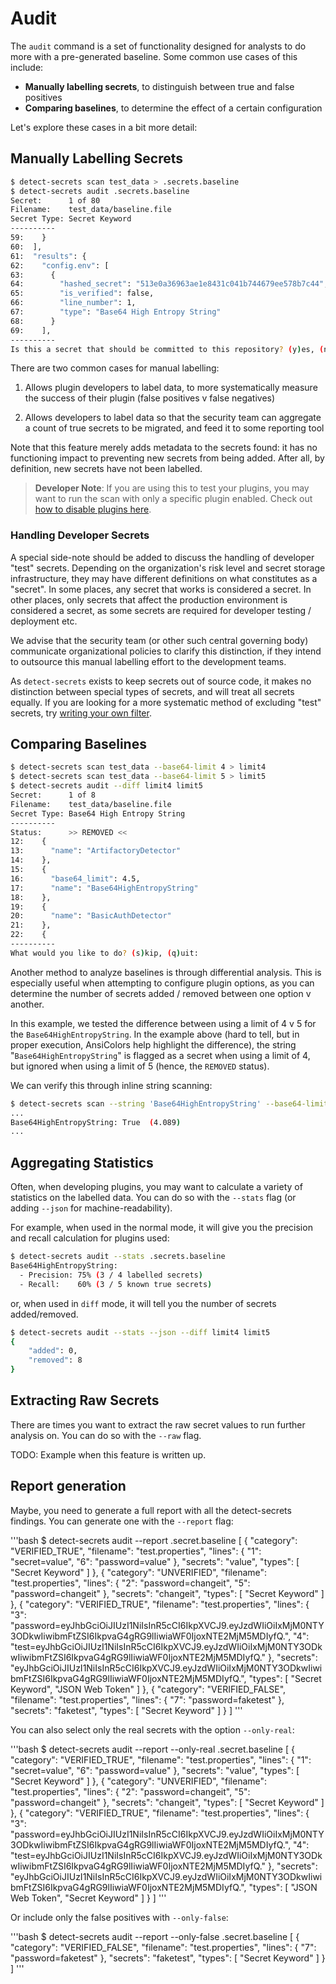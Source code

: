 # Audit

The `audit` command is a set of functionality designed for analysts to do more with
a pre-generated baseline. Some common use cases of this include:

- **Manually labelling secrets**, to distinguish between true and false positives
- **Comparing baselines**, to determine the effect of a certain configuration

Let's explore these cases in a bit more detail:

## Manually Labelling Secrets

```bash
$ detect-secrets scan test_data > .secrets.baseline
$ detect-secrets audit .secrets.baseline
Secret:      1 of 80
Filename:    test_data/baseline.file
Secret Type: Secret Keyword
----------
59:    }
60:  ],
61:  "results": {
62:    "config.env": [
63:      {
64:        "hashed_secret": "513e0a36963ae1e8431c041b744679ee578b7c44",
65:        "is_verified": false,
66:        "line_number": 1,
67:        "type": "Base64 High Entropy String"
68:      }
69:    ],
----------
Is this a secret that should be committed to this repository? (y)es, (n)o, (s)kip, (q)uit:
```

There are two common cases for manual labelling:

1. Allows plugin developers to label data, to more systematically measure the success of their
   plugin (false positives v false negatives)

2. Allows developers to label data so that the security team can aggregate a count of true secrets
   to be migrated, and feed it to some reporting tool

Note that this feature merely adds metadata to the secrets found: it has no functioning impact to
preventing new secrets from being added. After all, by definition, new secrets have not been
labelled.

> **Developer Note**: If you are using this to test your plugins, you may want to run the scan
  with only a specific plugin enabled. Check out
  [how to disable plugins here](plugins.md#Disabling-Plugins).

### Handling Developer Secrets

A special side-note should be added to discuss the handling of developer "test" secrets.
Depending on the organization's risk level and secret storage infrastructure, they may have
different definitions on what constitutes as a "secret". In some places, any secret that works
is considered a secret. In other places, only secrets that affect the production environment is
considered a secret, as some secrets are required for developer testing / deployment etc.

We advise that the security team (or other such central governing body) communicate organizational
policies to clarify this distinction, if they intend to outsource this manual labelling effort to
the development teams.

As `detect-secrets` exists to keep secrets out of source code, it makes no distinction between
special types of secrets, and will treat all secrets equally. If you are looking for a more
systematic method of excluding "test" secrets, try
[writing your own filter](filters.md#Writing-Your-Own-Filter).

## Comparing Baselines

```bash
$ detect-secrets scan test_data --base64-limit 4 > limit4
$ detect-secrets scan test_data --base64-limit 5 > limit5
$ detect-secrets audit --diff limit4 limit5
Secret:      1 of 8
Filename:    test_data/baseline.file
Secret Type: Base64 High Entropy String
----------
Status:      >> REMOVED <<
12:    {
13:      "name": "ArtifactoryDetector"
14:    },
15:    {
16:      "base64_limit": 4.5,
17:      "name": "Base64HighEntropyString"
18:    },
19:    {
20:      "name": "BasicAuthDetector"
21:    },
22:    {
----------
What would you like to do? (s)kip, (q)uit:
```

Another method to analyze baselines is through differential analysis. This is especially useful
when attempting to configure plugin options, as you can determine the number of secrets added /
removed between one option v another.

In this example, we tested the difference between using a limit of 4 v 5 for the
`Base64HighEntropyString`. In the example above (hard to tell, but in proper execution, AnsiColors
help highlight the difference), the string "`Base64HighEntropyString`" is flagged as a secret when
using a limit of 4, but ignored when using a limit of 5 (hence, the `REMOVED` status).

We can verify this through inline string scanning:

```bash
$ detect-secrets scan --string 'Base64HighEntropyString' --base64-limit 4
...
Base64HighEntropyString: True  (4.089)
...
```

## Aggregating Statistics

Often, when developing plugins, you may want to calculate a variety of statistics on the labelled
data. You can do so with the `--stats` flag (or adding `--json` for machine-readability).

For example, when used in the normal mode, it will give you the precision and recall calculation
for plugins used:

```bash
$ detect-secrets audit --stats .secrets.baseline
Base64HighEntropyString:
  - Precision: 75% (3 / 4 labelled secrets)
  - Recall:    60% (3 / 5 known true secrets)
```

or, when used in `diff` mode, it will tell you the number of secrets added/removed.

```bash
$ detect-secrets audit --stats --json --diff limit4 limit5
{
    "added": 0,
    "removed": 8
}
```

## Extracting Raw Secrets

There are times you want to extract the raw secret values to run further analysis on. You can do
so with the `--raw` flag.

TODO: Example when this feature is written up.

## Report generation

Maybe, you need to generate a full report with all the detect-secrets findings. You can generate
one with the `--report` flag:

'''bash
$ detect-secrets audit --report .secret.baseline
[
    {
        "category": "VERIFIED_TRUE",
        "filename": "test.properties",
        "lines": {
            "1": "secret=value",
            "6": "password=value"
        },
        "secrets": "value",
        "types": [
            "Secret Keyword"
        ]
    },
    {
        "category": "UNVERIFIED",
        "filename": "test.properties",
        "lines": {
            "2": "password=changeit",
            "5": "password=changeit"
        },
        "secrets": "changeit",
        "types": [
            "Secret Keyword"
        ]
    },
    {
        "category": "VERIFIED_TRUE",
        "filename": "test.properties",
        "lines": {
            "3": "password=eyJhbGciOiJIUzI1NiIsInR5cCI6IkpXVCJ9.eyJzdWIiOiIxMjM0NTY3ODkwIiwibmFtZSI6IkpvaG4gRG9lIiwiaWF0IjoxNTE2MjM5MDIyfQ.",
            "4": "test=eyJhbGciOiJIUzI1NiIsInR5cCI6IkpXVCJ9.eyJzdWIiOiIxMjM0NTY3ODkwIiwibmFtZSI6IkpvaG4gRG9lIiwiaWF0IjoxNTE2MjM5MDIyfQ."
        },
        "secrets": "eyJhbGciOiJIUzI1NiIsInR5cCI6IkpXVCJ9.eyJzdWIiOiIxMjM0NTY3ODkwIiwibmFtZSI6IkpvaG4gRG9lIiwiaWF0IjoxNTE2MjM5MDIyfQ.",
        "types": [
            "Secret Keyword",
            "JSON Web Token"
        ]
    },
    {
        "category": "VERIFIED_FALSE",
        "filename": "test.properties",
        "lines": {
            "7": "password=faketest"
        },
        "secrets": "faketest",
        "types": [
            "Secret Keyword"
        ]
    }
]
'''

You can also select only the real secrets with the option `--only-real`:

'''bash
$ detect-secrets audit --report --only-real .secret.baseline
[
    {
        "category": "VERIFIED_TRUE",
        "filename": "test.properties",
        "lines": {
            "1": "secret=value",
            "6": "password=value"
        },
        "secrets": "value",
        "types": [
            "Secret Keyword"
        ]
    },
    {
        "category": "UNVERIFIED",
        "filename": "test.properties",
        "lines": {
            "2": "password=changeit",
            "5": "password=changeit"
        },
        "secrets": "changeit",
        "types": [
            "Secret Keyword"
        ]
    },
    {
        "category": "VERIFIED_TRUE",
        "filename": "test.properties",
        "lines": {
            "3": "password=eyJhbGciOiJIUzI1NiIsInR5cCI6IkpXVCJ9.eyJzdWIiOiIxMjM0NTY3ODkwIiwibmFtZSI6IkpvaG4gRG9lIiwiaWF0IjoxNTE2MjM5MDIyfQ.",
            "4": "test=eyJhbGciOiJIUzI1NiIsInR5cCI6IkpXVCJ9.eyJzdWIiOiIxMjM0NTY3ODkwIiwibmFtZSI6IkpvaG4gRG9lIiwiaWF0IjoxNTE2MjM5MDIyfQ."
        },
        "secrets": "eyJhbGciOiJIUzI1NiIsInR5cCI6IkpXVCJ9.eyJzdWIiOiIxMjM0NTY3ODkwIiwibmFtZSI6IkpvaG4gRG9lIiwiaWF0IjoxNTE2MjM5MDIyfQ.",
        "types": [
            "JSON Web Token",
            "Secret Keyword"
        ]
    }
]
'''

Or include only the false positives with `--only-false`:

'''bash
$ detect-secrets audit --report --only-false .secret.baseline
[
    {
        "category": "VERIFIED_FALSE",
        "filename": "test.properties",
        "lines": {
            "7": "password=faketest"
        },
        "secrets": "faketest",
        "types": [
            "Secret Keyword"
        ]
    }
]
'''